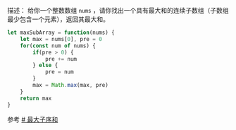 描述：
给你一个整数数组 `nums` ，请你找出一个具有最大和的连续子数组（子数组最少包含一个元素），返回其最大和。



```js
let maxSubArray = function(nums) {
    let max = nums[0], pre = 0
    for(const num of nums) {
        if(pre > 0) {
            pre += num
        } else {
            pre = num
        }
        max = Math.max(max, pre)
    }
    return max
}
```


参考
[# 最大子序和](https://github.com/sisterAn/JavaScript-Algorithms/issues/94)
